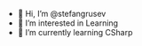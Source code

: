 - 👋 Hi, I’m @stefangrusev
- 👀 I’m interested in Learning
- 🌱 I’m currently learning CSharp 
<!---
stefangrusev/stefangrusev is a ✨ special ✨ repository because its `README.md` (this file) appears on your GitHub profile.
You can click the Preview link to take a look at your changes.
--->
